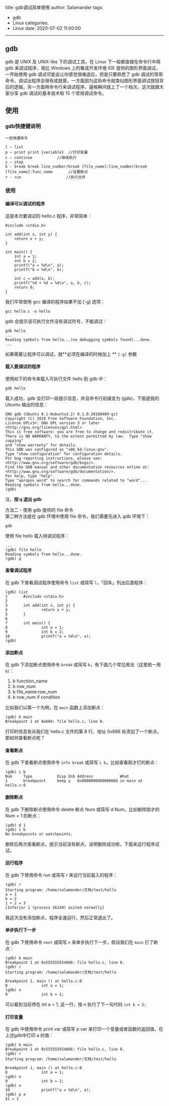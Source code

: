 title: gdb调试简单使用
author: Salamander
tags:
  - gdb
  - Linux
categories:
  - Linux
date: 2020-07-02 11:00:00
---
## gdb
gdb 是 UNIX 及 UNIX-like 下的调试工具，在 Linux 下一般都直接在命令行中用 gdb 来调试程序，相比 Windows 上的集成开发环境 IDE 提供的图形界面调试，一开始使用 gdb 调试可能会让你感觉很难适应，但是只要熟悉了 gdb 调试的常用命令，调试出程序会很有成就感，一方面因为这些命令就类似图形界面调试按钮背后的逻辑，另一方面用命令行来调试程序，逼格瞬间就上了一个档次，这次就跟大家分享 gdb 调试的基本技术和 15 个常用调试命令。

<!-- more -->

## 使用

### gdb快捷键说明
 ```
 一些快捷命令

l – list
p – print print {variable}  //打印变量
c – continue           //继续执行
s – step          
b - break break line_number/break [file_name]:line_number/break [file_name]:func_name       //设置断点
r - run                    //执行文件
```

### 使用
#### 编译可以调试的程序
这是本次要调试的 hello.c 程序，非常简单：
```
#include <stdio.h>

int add(int x, int y) {
	return x + y;
}

int main() {
	int a = 1;
	int b = 2;
	printf("a = %d\n", a);
	printf("b = %d\n", b);

	int c = add(a, b);
	printf("%d + %d = %d\n", a, b, c);
	return 0;
}
```
我们平常使用 gcc 编译的程序如果不加 [-g] 选项：
```
gcc hello.c -o hello
```
gdb 会提示该可执行文件没有调试符号，不能调试：
```
gdb hello
...
Reading symbols from hello...(no debugging symbols found)...done.
...
```
如果需要让程序可以调试，就**必须在编译的时候加上 ** `[-g]` 参数

#### 载入要调试的程序
使用如下的命令来载入可执行文件 hello 到 gdb 中：
```
gdb hello
```
载入成功，gdb 会打印一段提示信息，并且命令行前缀变为 (gdb)，下面是我的 Ubuntu 输出的信息：
```
GNU gdb (Ubuntu 8.1-0ubuntu3.2) 8.1.0.20180409-git
Copyright (C) 2018 Free Software Foundation, Inc.
License GPLv3+: GNU GPL version 3 or later <http://gnu.org/licenses/gpl.html>
This is free software: you are free to change and redistribute it.
There is NO WARRANTY, to the extent permitted by law.  Type "show copying"
and "show warranty" for details.
This GDB was configured as "x86_64-linux-gnu".
Type "show configuration" for configuration details.
For bug reporting instructions, please see:
<http://www.gnu.org/software/gdb/bugs/>.
Find the GDB manual and other documentation resources online at:
<http://www.gnu.org/software/gdb/documentation/>.
For help, type "help".
Type "apropos word" to search for commands related to "word"...
Reading symbols from hello...done.
(gdb) 
```
注，**按 q 退出 gdb**  

方法二 - 使用 gdb 提供的 file 命令  
第二种方法是在 gdb 环境中使用 file 命令，我们需要先进入 gdb 环境下：
```
gdb
```
使用 file hello 载入待调试程序：
```
...
(gdb) file hello
Reading symbols from hello...done.
(gdb) q
```

#### 查看调试程序
在 gdb 下查看调试程序使用命令 `list` 或简写 `l`，「回车」列出后面程序：
```
(gdb) list
1       #include <stdio.h>
2
3       int add(int x, int y) {
4               return x + y;
5       }
6
7       int main() {
8               int a = 1;
9               int b = 2;
10              printf("a = %d\n", a);
(gdb) 
```

#### 添加断点
在 gdb 下添加断点使用命令 `break` 或简写 `b`，有下面几个常见用法（这里统一用 `b`）：
1. b function_name
2. b row_num
3. b file_name:row_num
4. b row_num if condition

比如我们以第一个为例，在 `main` 函数上添加断点：
```
(gdb) b main
Breakpoint 1 at 0x666: file hello.c, line 8.
```
打印的信息告诉我们在 hello.c 文件的第 8 行，地址 0x666 处添加了一个断点，那如何查看断点呢？  
#### 查看断点
在 gdb 下查看断点使用命令 `info break` 或简写 `i b`，比如查看刚才打的断点：
```
(gdb) i b
Num     Type           Disp Enb Address            What
1       breakpoint     keep y   0x0000000000000666 in main at hello.c:8
```

#### 删除断点
在 gdb 下删除断点使用命令 delete 断点 Num 或简写 d Num，比如删除刚才的 Num = 1 的断点：
```
(gdb) d 1
(gdb) i b
No breakpoints or watchpoints.
```
删除后再次查看断点，提示当前没有断点，说明删除成功啦，下面来运行程序试试。


#### 运行程序
在 gdb 下使用命令 run 或简写 r 来运行当前载入的程序：
```
(gdb) r
Starting program: /home/salamander/文档/test/hello 
a = 1
b = 2
1 + 2 = 3
[Inferior 1 (process 16249) exited normally]
```
我这次没有添加断点，程序全速运行，然后正常退出了。

#### 单步执行下一步
在 gdb 下使用命令 `next` 或简写 `n` 来单步执行下一步，假设我们在 `main` 打了断点：
```
(gdb) b main
Breakpoint 1 at 0x555555554666: file hello.c, line 8.
(gdb) r
Starting program: /home/salamander/文档/test/hello 

Breakpoint 1, main () at hello.c:8
8               int a = 1;
(gdb) n
9               int b = 2;
```
可以看到当前停在 int a = 1; 这一行，按 n 执行了下一句代码 `int b = 2;`


#### 打印变量
在 gdb 中使用命令 print var 或简写 p var 来打印一个变量或者函数的返回值，在上述gdb中打印 a 的值：
```
(gdb) b main
Breakpoint 1 at 0x555555554666: file hello.c, line 8.
(gdb) r
Starting program: /home/salamander/文档/test/hello 

Breakpoint 1, main () at hello.c:8
8               int a = 1;
(gdb) n
9               int b = 2;
(gdb) n
10              printf("a = %d\n", a);
(gdb) p a
$1 = 1
```